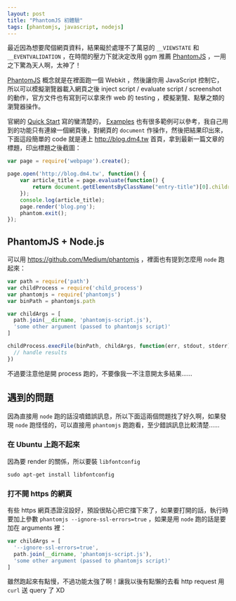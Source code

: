 ```yaml
---
layout: post
title: "PhantomJS 初體驗"
tags: [phantomjs, javascript, nodejs]
---
```


最近因為想要爬個網頁資料，結果礙於處理不了萬惡的 `__VIEWSTATE` 和 `__EVENTVALIDATION` ，在時間的壓力下就決定改用 ggm 推薦 [PhantomJS][1] ，一用之下驚為天人啊，太神了！

[PhantomJS][1] 概念就是在裡面跑一個 Webkit ，然後讓你用 JavaScript 控制它，所以可以模擬瀏覽器載入網頁之後 inject script / evaluate script / screenshot 的動作，官方文件也有寫到可以拿來作 web 的 testing ，模擬瀏覽、點擊之類的瀏覽器操作。

官網的 [Quick Start](http://phantomjs.org/quick-start.html) 寫的蠻清楚的， [Examples](http://phantomjs.org/examples/index.html) 也有很多範例可以參考，我自己用到的功能只有連線一個網頁後，對網頁的 `document` 作操作，然後把結果印出來，下面這段簡單的 code 就是連上 <http://blog.dm4.tw> 首頁，拿到最新一篇文章的標題，印出標題之後截圖：

``` javascript
var page = require('webpage').create();

page.open('http://blog.dm4.tw', function() {
    var article_title = page.evaluate(function() {
        return document.getElementsByClassName("entry-title")[0].children[0].innerHTML;
    });
    console.log(article_title);
    page.render('blog.png');
    phantom.exit();
});
```

## PhantomJS + Node.js

可以用 <https://github.com/Medium/phantomjs> ，裡面也有提到怎麼用 `node` 跑起來：

``` javascript
var path = require('path')
var childProcess = require('child_process')
var phantomjs = require('phantomjs')
var binPath = phantomjs.path

var childArgs = [
  path.join(__dirname, 'phantomjs-script.js'),
  'some other argument (passed to phantomjs script)'
]

childProcess.execFile(binPath, childArgs, function(err, stdout, stderr) {
  // handle results
})
```

不過要注意他是開 process 跑的，不要像我一不注意開太多結果……

## 遇到的問題

因為直接用 `node` 跑的話沒噴錯誤訊息，所以下面這兩個問題找了好久啊，如果發現 `node` 跑怪怪的，可以直接用 `phantomjs` 跑跑看，至少錯誤訊息比較清楚……

### 在 Ubuntu 上跑不起來

因為要 render 的關係，所以要裝 `libfontconfig`

    sudo apt-get install libfontconfig

### 打不開 https 的網頁

有些 https 網頁憑證沒設好，預設很貼心把它擋下來了，如果要打開的話，執行時要加上參數 `phantomjs --ignore-ssl-errors=true` ，如果是用 `node` 跑的話是要加在 arguments 裡：

``` javascript
var childArgs = [
  '--ignore-ssl-errors=true',
  path.join(__dirname, 'phantomjs-script.js'),
  'some other argument (passed to phantomjs script)'
]
```

雖然跑起來有點慢，不過功能太強了啊！讓我以後有點懶的去看 http request 用 `curl` 送 query 了 XD

[1]: http://phantomjs.org
